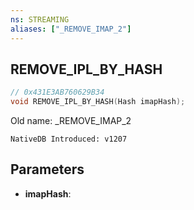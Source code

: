 ```yaml
---
ns: STREAMING
aliases: ["_REMOVE_IMAP_2"]
---
```

## REMOVE_IPL_BY_HASH

```c
// 0x431E3AB760629B34
void REMOVE_IPL_BY_HASH(Hash imapHash);
```

Old name: _REMOVE_IMAP_2

```
NativeDB Introduced: v1207
```

## Parameters
* **imapHash**:
